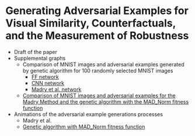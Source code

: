 # Generating Adversarial Examples for Visual Similarity, Counterfactuals, and the Measurement of Robustness

- Draft of the paper
- Supplemental graphs
  - Comparison of MNIST images and adversarial examples generated by genetic algorithm for 100 randomly selected MNIST images
    - [FF network](./figures/FF100.jpg)
	- [CNN network](./figures/CNN100.jpg)
	- [Madry et al. network](./figures/Madry100.jpg)
  - [Comparison of MNIST images and adversarial examples for the Madry Method and the genetic algorithm with the MAD_Norm fitness function](./figures/madry-pgd-compare100.jpg)
- Animations of the adversarial example generations processes
  - Madry et al.
  - [Genetic algorithm with MAD_Norm fitness function](./ga_animation/ga_animation.html)